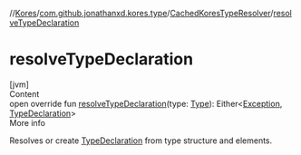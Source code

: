 //[Kores](../../index.md)/[com.github.jonathanxd.kores.type](../index.md)/[CachedKoresTypeResolver](index.md)/[resolveTypeDeclaration](resolve-type-declaration.md)



# resolveTypeDeclaration  
[jvm]  
Content  
open override fun [resolveTypeDeclaration](resolve-type-declaration.md)(type: [Type](https://docs.oracle.com/javase/8/docs/api/java/lang/reflect/Type.html)): Either<[Exception](https://kotlinlang.org/api/latest/jvm/stdlib/kotlin/-exception/index.html), [TypeDeclaration](../../com.github.jonathanxd.kores.base/-type-declaration/index.md)>  
More info  


Resolves or create [TypeDeclaration](../../com.github.jonathanxd.kores.base/-type-declaration/index.md) from type structure and elements.

  



